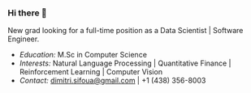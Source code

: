 ### Hi there 👋

New grad looking for a full-time position as a Data Scientist | Software Engineer.

- *Education:* M.Sc in Computer Science
- *Interests:* Natural Language Processing | Quantitative Finance | Reinforcement Learning | Computer Vision
- *Contact:* dimitri.sifoua@gmail.com | +1 (438) 356-8003

<!--
**dksifoua/dksifoua** is a ✨ _special_ ✨ repository because its `README.md` (this file) appears on your GitHub profile.

Here are some ideas to get you started:

- 🔭 I’m currently working on ...
- 🌱 I’m currently learning ...
- 👯 I’m looking to collaborate on ...
- 🤔 I’m looking for help with ...
- 💬 Ask me about ...

- 😄 Pronouns: ...
- ⚡ Fun fact: ...
-->

